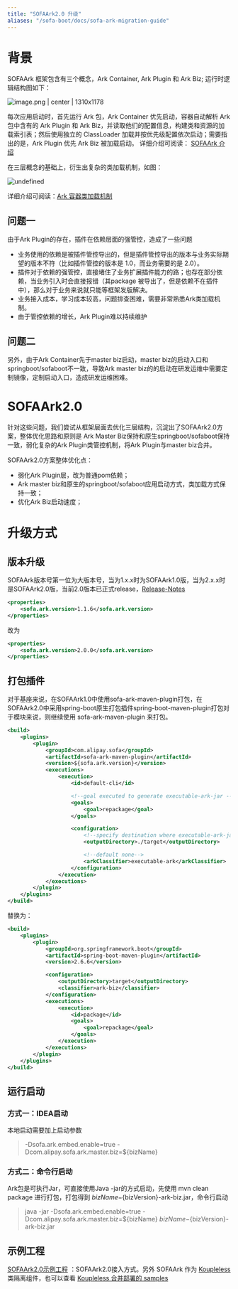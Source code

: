```yaml
---
title: "SOFAArk2.0 升级"
aliases: "/sofa-boot/docs/sofa-ark-migration-guide"
---
```


# 背景

SOFAArk 框架包含有三个概念，Ark Container, Ark Plugin 和 Ark Biz; 运行时逻辑结构图如下：

![image.png | center | 1310x1178](https://cdn.yuque.com/lark/2018/png/590/1523868989241-f50695ed-dca0-4bf7-a6a9-afe07c2ade76.png)

每次应用启动时，首先运行 Ark 包，Ark Container 优先启动，容器自动解析 Ark 包中含有的 Ark Plugin 和 Ark Biz，并读取他们的配置信息，构建类和资源的加载索引表；然后使用独立的 ClassLoader 加载并按优先级配置依次启动；需要指出的是，Ark Plugin 优先 Ark Biz 被加载启动。
详细介绍可阅读： [SOFAArk 介绍](https://www.sofastack.tech/projects/sofa-boot/sofa-ark-readme/)

在三层概念的基础上，衍生出复杂的类加载机制，如图：

![undefined](https://gw.alipayobjects.com/zos/skylark/7dfdc66f-a70d-4ef0-9de3-92b72bf2caf7/2018/png/77f10035-a6c3-4bab-bff3-a2c9a986561f.png)

详细介绍可阅读：[Ark 容器类加载机制](https://www.sofastack.tech/projects/sofa-boot/sofa-ark-classloader/)

## 问题一

由于Ark Plugin的存在，插件在依赖层面的强管控，造成了一些问题
- 业务使用的依赖是被插件管控导出的，但是插件管控导出的版本与业务实际期望的版本不符（比如插件管控的版本是 1.0，而业务需要的是 2.0）。
- 插件对于依赖的强管控，直接堵住了业务扩展插件能力的路；也存在部分依赖，当业务引入时会直接报错（其package 被导出了，但是依赖不在插件中），那么对于业务来说就只能等框架发版解决。
- 业务接入成本，学习成本较高，问题排查困难，需要非常熟悉Ark类加载机制。
- 由于管控依赖的增长，Ark Plugin难以持续维护

## 问题二

另外，由于Ark Container先于master biz启动，master biz的启动入口和springboot/sofaboot不一致，导致Ark master biz的的启动在研发运维中需要定制镜像，定制启动入口，造成研发运维困难。

# SOFAArk2.0

针对这些问题，我们尝试从框架层面去优化三层结构，沉淀出了SOFAArk2.0方案，整体优化思路和原则是 Ark Master Biz保持和原生springboot/sofaboot保持一致，弱化复杂的Ark Plugin类管控机制，将Ark Plugin与master biz合并。

SOFAArk2.0方案整体优化点：
- 弱化Ark Plugin层，改为普通pom依赖；
- Ark master biz和原生的springboot/sofaboot应用启动方式，类加载方式保持一致；
- 优化Ark Biz启动速度；

# 升级方式

## 版本升级

SOFAArk版本号第一位为大版本号，当为1.x.x时为SOFAArk1.0版，当为2.x.x时是SOFAArk2.0版，当前2.0版本已正式release，[Release-Notes](https://github.com/sofastack/sofa-ark/releases/tag/v2.0.0)

```xml
<properties>
    <sofa.ark.version>1.1.6</sofa.ark.version>
</properties>
```

改为

```xml
<properties>
    <sofa.ark.version>2.0.0</sofa.ark.version>
</properties>
```

## 打包插件

对于基座来说，在SOFAArk1.0中使用sofa-ark-maven-plugin打包，在SOFAArk2.0中采用spring-boot原生打包插件spring-boot-maven-plugin打包对于模块来说，则继续使用 sofa-ark-maven-plugin 来打包。

```xml
<build>
    <plugins>
        <plugin>
            <groupId>com.alipay.sofa</groupId>
            <artifactId>sofa-ark-maven-plugin</artifactId>
            <version>${sofa.ark.version}</version>
            <executions>
                <execution>
                    <id>default-cli</id>

                    <!--goal executed to generate executable-ark-jar -->
                    <goals>
                        <goal>repackage</goal>
                    </goals>

                    <configuration>
                        <!--specify destination where executable-ark-jar will be saved, default saved to ${project.build.directory}-->
                        <outputDirectory>./target</outputDirectory>

                        <!--default none-->
                        <arkClassifier>executable-ark</arkClassifier>
                    </configuration>
                </execution>
            </executions>
        </plugin>
    </plugins>
</build>
```

替换为：

```xml
<build>
    <plugins>
        <plugin>
            <groupId>org.springframework.boot</groupId>
            <artifactId>spring-boot-maven-plugin</artifactId>
            <version>2.6.6</version>

            <configuration>
                <outputDirectory>target</outputDirectory>
                <classifier>ark-biz</classifier>
            </configuration>
            <executions>
                <execution>
                    <id>package</id>
                    <goals>
                        <goal>repackage</goal>
                    </goals>
                </execution>
            </executions>
        </plugin>
    </plugins>
</build>
```

## 运行启动

### 方式一：IDEA启动

本地启动需要加上启动参数

> -Dsofa.ark.embed.enable=true -Dcom.alipay.sofa.ark.master.biz=${bizName}

### 方式二：命令行启动

Ark包是可执行Jar，可直接使用Java -jar的方式启动，先使用 mvn clean package 进行打包，打包得到 ${bizName}-${bizVersion}-ark-biz.jar，命令行启动

> java -jar -Dsofa.ark.embed.enable=true -Dcom.alipay.sofa.ark.master.biz=${bizName} ${bizName}-${bizVersion}-ark-biz.jar

## 示例工程

[SOFAArk2.0示例工程](https://github.com/sofastack-guides/sofa-ark-guides/tree/master/sample-ark-springboot) ：SOFAArk2.0接入方式。另外 SOFAArk 作为 [Koupleless](https://github.com/koupleless/koupleless) 类隔离组件，也可以查看 [Koupleless 合并部署的 samples](https://github.com/koupleless/samples/blob/main/springboot-samples/web/tomcat/README-zh_CN.md)


